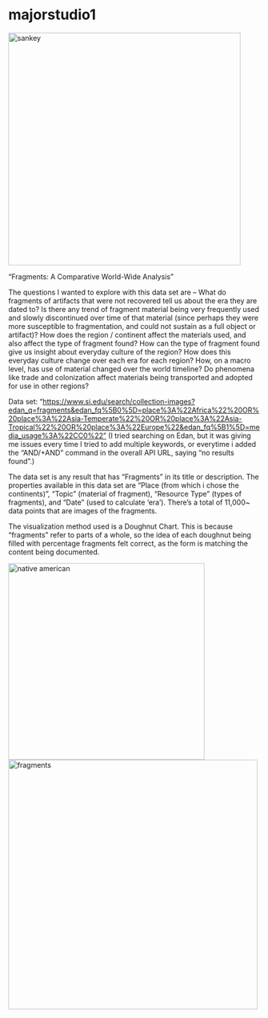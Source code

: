 # majorstudio1
<img width="464" alt="sankey" src="https://github.com/user-attachments/assets/20335b91-98b3-4ce4-84e7-5001ba566986">

“Fragments: A Comparative World-Wide Analysis”


The questions I wanted to explore with this data set are – 
What do fragments of artifacts that were not recovered tell us about the era they are dated to?
Is there any trend of fragment material being very frequently used and slowly discontinued over time of that material (since perhaps they were more susceptible to fragmentation, and could not sustain as a full object or artifact)?
How does the region / continent affect the materials used, and also affect the type of fragment found?
How can the type of fragment found give us insight about everyday culture of the region? 
How does this everyday culture change over each era for each region? 
How, on a macro level, has use of material changed over the world timeline? Do phenomena like trade and colonization affect materials being transported and adopted for use in other regions?


Data set: “https://www.si.edu/search/collection-images?edan_q=fragments&edan_fq%5B0%5D=place%3A%22Africa%22%20OR%20place%3A%22Asia-Temperate%22%20OR%20place%3A%22Asia-Tropical%22%20OR%20place%3A%22Europe%22&edan_fq%5B1%5D=media_usage%3A%22CC0%22”
(I tried searching on Edan, but it was giving me issues every time I tried to add multiple keywords, or everytime i added the “AND/+AND” command in the overall API URL, saying “no results found”.)

The data set is any result that has “Fragments” in its title or description. The properties available in this data set are “Place (from which i chose the continents)”, “Topic” (material of fragment), “Resource Type” (types of fragments), and “Date” (used to calculate ‘era’). There’s a total of 11,000~ data points that are images of the fragments.


The visualization method used is a Doughnut Chart. This is because “fragments” refer to parts of a whole, so the idea of each doughnut being filled with percentage fragments felt correct, as the form is matching the content being documented.

<img width="392" alt="native american" src="https://github.com/user-attachments/assets/575e59b4-8d45-4d97-afa7-d34d8da262a4">
<img width="498" alt="fragments" src="https://github.com/user-attachments/assets/8c07393a-9aa1-4abc-8a61-1ffbfb37d807">
